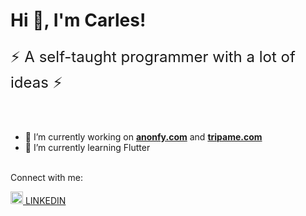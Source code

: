 <h1>Hi 👋, I'm Carles!</h1>

<p style="font-size: x-large;">⚡ A self-taught programmer with a lot of ideas ⚡</P><br>

- 🔭 I’m currently working on <a href="https://www.anonfy.com"><b>anonfy.com</b></a> and <a href="https://www.tripame.com"><b>tripame.com</b></a>
- 🌱 I’m currently learning Flutter

<br>
Connect with me:


<a href="https://www.linkedin.com/in/carles-siles/"><img with="20px" height="20px" src="https://cdn-icons-png.flaticon.com/512/174/174857.png"> LINKEDIN</a>
